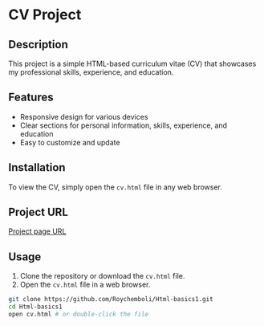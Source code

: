 # CV Project

## Description
This project is a simple HTML-based curriculum vitae (CV) that showcases my professional skills, experience, and education. 

## Features
- Responsive design for various devices
- Clear sections for personal information, skills, experience, and education
- Easy to customize and update

## Installation
To view the CV, simply open the `cv.html` file in any web browser.

## Project URL
[Project page URL](https://roadmap.sh/projects/single-page-cv)

## Usage
1. Clone the repository or download the `cv.html` file.
2. Open the `cv.html` file in a web browser.

```bash
git clone https://github.com/Roychemboli/Html-basics1.git
cd Html-basics1
open cv.html # or double-click the file
